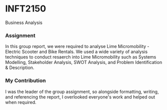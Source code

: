 # INFT2150
Business Analysis


### Assignment 
In this group report, we were required to analyse Lime Micromobility - Electric Scooter and Bike Rentals. 
We used a wide variety of analysis techniques to conduct resaerch into Lime Micromobility such as Systems Modelling, Stakeholder Analysis, SWOT Analysis, and Problem Identification & Description.

### My Contribution
I was the leader of the group assignment, so alongside formatting, writing, and referencing the report, I overlooked everyone's work and helped out when required. 

